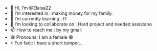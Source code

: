 - 👋 Hi, I’m @Elaisa22
- 👀 I’m interested in : making money for my family.
- 🌱 I’m currently learning : IT
- 💞️ I’m looking to collaborate on : Hard project and needed assistano
- 📫 How to reach me : by my gmail
- 😄 Pronouns: I am a female 😅
- ⚡ Fun fact: I have a short temper... 

<!---
Elaisa22/Elaisa22 is a ✨ special ✨ repository because its `README.md` (this file) appears on your GitHub profile.
You can click the Preview link to take a look at your changes.
--->
